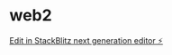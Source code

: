 # web2

[Edit in StackBlitz next generation editor ⚡️](https://stackblitz.com/~/github.com/lok57/web2)